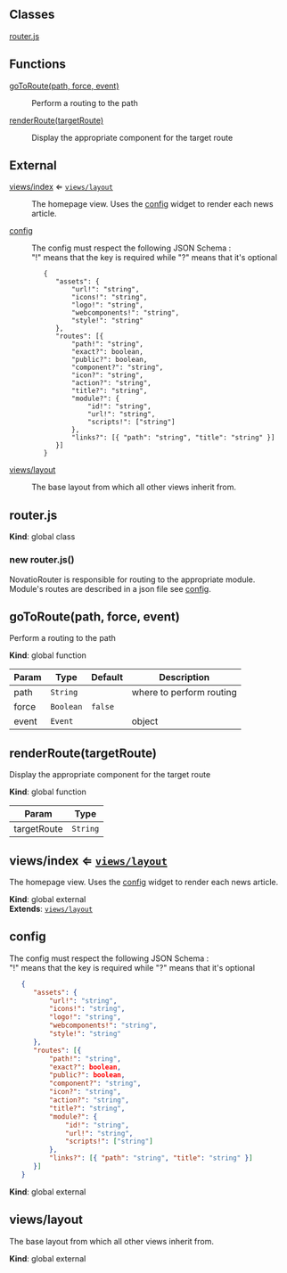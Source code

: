 ## Classes

<dl>
<dt><a href="#router.js">router.js</a></dt>
<dd></dd>
</dl>

## Functions

<dl>
<dt><a href="#goToRoute">goToRoute(path, force, event)</a></dt>
<dd><p>Perform a routing to the path</p>
</dd>
<dt><a href="#renderRoute">renderRoute(targetRoute)</a></dt>
<dd><p>Display the appropriate component for the target route</p>
</dd>
</dl>

## External

<dl>
<dt><a href="#external_views/index">views/index</a> ⇐ <code><a href="#external_views/layout">views/layout</a></code></dt>
<dd><p>The homepage view. Uses the <a href="#external_config">config</a> widget to render each news article.</p>
</dd>
<dt><a href="#external_config">config</a></dt>
<dd><p>The config must respect the following JSON Schema :<br/>&quot;!&quot; means that the key is required while &quot;?&quot; means that it&#39;s optional</p>
<pre><code class="lang-JSON">   {
      &quot;assets&quot;: {
          &quot;url!&quot;: &quot;string&quot;,
          &quot;icons!&quot;: &quot;string&quot;,
          &quot;logo!&quot;: &quot;string&quot;,
          &quot;webcomponents!&quot;: &quot;string&quot;,
          &quot;style!&quot;: &quot;string&quot;
      },
      &quot;routes&quot;: [{
          &quot;path!&quot;: &quot;string&quot;,
          &quot;exact?&quot;: boolean,
          &quot;public?&quot;: boolean,
          &quot;component?&quot;: &quot;string&quot;,
          &quot;icon?&quot;: &quot;string&quot;,
          &quot;action?&quot;: &quot;string&quot;,
          &quot;title?&quot;: &quot;string&quot;,
          &quot;module?&quot;: {
              &quot;id!&quot;: &quot;string&quot;,
              &quot;url!&quot;: &quot;string&quot;,
              &quot;scripts!&quot;: [&quot;string&quot;]
          },
          &quot;links?&quot;: [{ &quot;path&quot;: &quot;string&quot;, &quot;title&quot;: &quot;string&quot; }]
      }]
   }
</code></pre>
</dd>
<dt><a href="#external_views/layout">views/layout</a></dt>
<dd><p>The base layout from which all other views inherit from.</p>
</dd>
</dl>

<a name="router.js"></a>

## router.js
**Kind**: global class  
<a name="new_router.js_new"></a>

### new router.js()
NovatioRouter is responsible for routing to the appropriate module. Module's routes are described in a json file see [config](#external_config).

<a name="goToRoute"></a>

## goToRoute(path, force, event)
Perform a routing to the path

**Kind**: global function  

| Param | Type | Default | Description |
| --- | --- | --- | --- |
| path | <code>String</code> |  | where to perform routing |
| force | <code>Boolean</code> | <code>false</code> |  |
| event | <code>Event</code> |  | object |

<a name="renderRoute"></a>

## renderRoute(targetRoute)
Display the appropriate component for the target route

**Kind**: global function  

| Param | Type |
| --- | --- |
| targetRoute | <code>String</code> | 

<a name="external_views/index"></a>

## views/index ⇐ [<code>views/layout</code>](#external_views/layout)
The homepage view. Uses the [config](#external_config) widget to render each news article.

**Kind**: global external  
**Extends**: [<code>views/layout</code>](#external_views/layout)  
<a name="external_config"></a>

## config
The config must respect the following JSON Schema :<br/>"!" means that the key is required while "?" means that it's optional
```JSON
   {
      "assets": {
          "url!": "string",
          "icons!": "string",
          "logo!": "string",
          "webcomponents!": "string",
          "style!": "string"
      },
      "routes": [{
          "path!": "string",
          "exact?": boolean,
          "public?": boolean,
          "component?": "string",
          "icon?": "string",
          "action?": "string",
          "title?": "string",
          "module?": {
              "id!": "string",
              "url!": "string",
              "scripts!": ["string"]
          },
          "links?": [{ "path": "string", "title": "string" }]
      }]
   }
```

**Kind**: global external  
<a name="external_views/layout"></a>

## views/layout
The base layout from which all other views inherit from.

**Kind**: global external  
